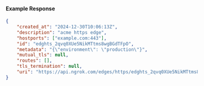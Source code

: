 <!-- Code generated for API Clients. DO NOT EDIT. -->

#### Example Response

```json
{
	"created_at": "2024-12-30T10:06:13Z",
	"description": "acme https edge",
	"hostports": ["example.com:443"],
	"id": "edghts_2qvq0XUe5NikMTtms8wgBGdTFpO",
	"metadata": "{\"environment\": \"production\"}",
	"mutual_tls": null,
	"routes": [],
	"tls_termination": null,
	"uri": "https://api.ngrok.com/edges/https/edghts_2qvq0XUe5NikMTtms8wgBGdTFpO"
}
```
